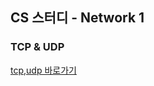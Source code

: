 ## CS 스터디 - Network 1

### TCP & UDP 
[tcp,udp 바로가기](https://onyx-piano-a4a.notion.site/TCP-UDP-457cefa0946d49b79e23d83d136948b4)
